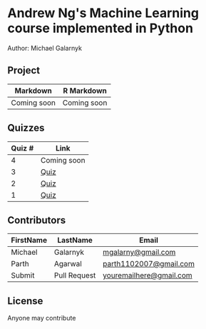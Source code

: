 # Andrew Ng's Machine Learning course implemented in Python
Author: Michael Galarnyk <br />

## Project 
Markdown | R Markdown
--- | ---
Coming soon| Coming soon

## Quizzes
Quiz # | Link 
--- | --- 
4 | Coming soon
3 | [Quiz](https://github.com/mGalarnyk/datasciencecoursera/blob/master/6_%20Statistical_Inference/quizzes/quiz3withExplanation.md)
2 | [Quiz](https://github.com/mGalarnyk/datasciencecoursera/blob/master/6_%20Statistical_Inference/quizzes/quiz2withExplanation.md)
1 | [Quiz](https://github.com/mGalarnyk/datasciencecoursera/blob/master/6_%20Statistical_Inference/quizzes/quiz1withExplanation.md)

## Contributors
FirstName | LastName | Email
--- | --- | ---
Michael |  Galarnyk |  <mgalarny@gmail.com>
Parth | Agarwal | <parth1102007@gmail.com>
Submit |  Pull Request | <youremailhere@gmail.com>

## License
Anyone may contribute 
